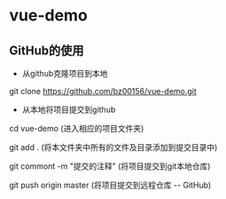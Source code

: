 # vue-demo

## GitHub的使用

* 从github克隆项目到本地

git clone https://github.com/bz00156/vue-demo.git

* 从本地将项目提交到github

cd vue-demo (进入相应的项目文件夹)

git add . (将本文件夹中所有的文件及目录添加到提交目录中)

git commont -m "提交的注释" (将项目提交到git本地仓库)

git push origin master (将项目提交到远程仓库 -- GitHub)

